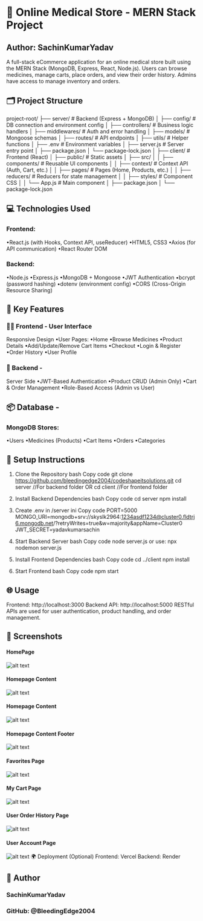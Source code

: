 # 🏥 Online Medical Store - MERN Stack Project

## Author: SachinKumarYadav

A full-stack eCommerce application for an online medical store built using the MERN Stack (MongoDB, Express, React, Node.js). Users can browse medicines, manage carts, place orders, and view their order history. Admins have access to manage inventory and orders.

## 🗂 Project Structure
project-root/
├── server/                     # Backend (Express + MongoDB)
│   ├── config/                # DB connection and environment config
│   ├── controllers/           # Business logic handlers
│   ├── middlewares/           # Auth and error handling
│   ├── models/                # Mongoose schemas
│   ├── routes/                # API endpoints
│   ├── utils/                 # Helper functions
│   ├── .env                   # Environment variables
│   ├── server.js              # Server entry point
│   ├── package.json
│   └── package-lock.json
│
├── client/                    # Frontend (React)
│   ├── public/                # Static assets
│   ├── src/
│   │   ├── components/        # Reusable UI components
│   │   ├── context/           # Context API (Auth, Cart, etc.)
│   │   ├── pages/             # Pages (Home, Products, etc.)
│   │   ├── reducers/          # Reducers for state management
│   │   ├── styles/            # Component CSS
│   │   └── App.js             # Main component
│   ├── package.json
│   └── package-lock.json

## 💻 Technologies Used
### Frontend:
•React.js (with Hooks, Context API, useReducer)
•HTML5, CSS3
•Axios (for API communication)
•React Router DOM
### Backend:
•Node.js
•Express.js
•MongoDB + Mongoose
•JWT Authentication
•bcrypt (password hashing)
•dotenv (environment config)
•CORS (Cross-Origin Resource Sharing)

## 🌟 Key Features
### 🧑‍⚕ Frontend - User Interface
Responsive Design
•User Pages:
•Home
•Browse Medicines
•Product Details
•Add/Update/Remove Cart Items
•Checkout
•Login & Register
•Order History
•User Profile

### 🔐 Backend - 
Server Side
•JWT-Based Authentication
•Product CRUD (Admin Only)
•Cart & Order Management
•Role-Based Access (Admin vs User)

## 📦 Database - 
### MongoDB Stores:
•Users
•Medicines (Products)
•Cart Items
•Orders
•Categories

## 🚀 Setup Instructions
1. Clone the Repository
bash
Copy code
git clone https://github.com/bleedingedge2004/codeshapeitsolutions.git
cd server //For backend folder
OR
cd client //For frontend folder

2. Install Backend Dependencies
bash
Copy code
cd server
npm install

3. Create .env in /server
ini
Copy code
PORT=5000
MONGO_URI=mongodb+srv://skyslk2964:1234asdf1234@cluster0.fldtrj6.mongodb.net/?retryWrites=true&w=majority&appName=Cluster0
JWT_SECRET=yadavkumarsachin

4. Start Backend Server
bash
Copy code
node server.js
or use:
npx nodemon server.js

5. Install Frontend Dependencies
bash
Copy code
cd ../client
npm install

6. Start Frontend
bash
Copy code
npm start


## 🌐 Usage
Frontend: http://localhost:3000
Backend API: http://localhost:5000
RESTful APIs are used for user authentication, product handling, and order management.

## 📸 Screenshots
#### **HomePage**
![alt text](Final1.jpg)
#### **Homepage Content**
![alt text](Final2.jpg)
#### **Homepage Content**
![alt text](Final3.jpg)
#### **Homepage Content Footer**
![alt text](Final4.jpg)
#### **Favorites Page**
![alt text](Final5.jpg)
#### **My Cart Page**
![alt text](Final6.jpg)
#### **User Order History Page**
![alt text](Final7.jpg)
#### **User Account Page**
![alt text](Final8.jpg)
🌍 Deployment (Optional)
Frontend: Vercel 
Backend: Render 

## 👤 Author
### SachinKumarYadav
### GitHub: @BleedingEdge2004